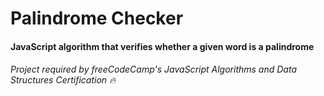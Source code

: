 # Palindrome Checker

#### JavaScript algorithm that verifies whether a given word is a palindrome

###### Project required by freeCodeCamp's JavaScript Algorithms and Data Structures Certification :fire:

